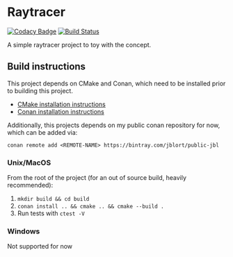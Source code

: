 Raytracer
====================

[![Codacy Badge](https://api.codacy.com/project/badge/Grade/10dbe5e10ca1460fa51f53d29d84c5e1)](https://www.codacy.com/app/jblort/raytracer?utm_source=github.com&amp;utm_medium=referral&amp;utm_content=jblort/raytracer&amp;utm_campaign=Badge_Grade)
[![Build Status](https://travis-ci.org/jblort/raytracer.svg?branch=master)](https://travis-ci.org/jblort/raytracer)

A simple raytracer project to toy with the concept.

## Build instructions

This project depends on CMake and Conan, which need to be installed prior to building this project.
* [CMake installation instructions](https://cmake.org/install/)
* [Conan installation instructions](http://docs.conan.io/en/latest/installation.html)

Additionally, this projects depends on my public conan repository for now, which can be added via:

    conan remote add <REMOTE-NAME> https://bintray.com/jblort/public-jbl

### Unix/MacOS

From the root of the project (for an out of source build, heavily recommended):

1. `mkdir build && cd build`
2. `conan install .. && cmake .. && cmake --build .`
3. Run tests with `ctest -V`

### Windows

Not supported for now
